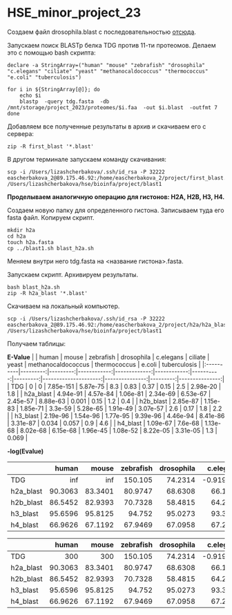 # HSE_minor_project_23

Создаем файл drosophila.blast с последовательностью [отсюда](https://genome.ucsc.edu/cgi-bin/hgGene?hgsid=1642477790_R4rptSoOdAkvf2a3AR4gZJd1VK2j&hgg_do_getProteinSeq=1&hgg_gene=ENST00000266775.13).

Запускаем поиск BLASTp белка TDG против 11-ти протеомов.
Делаем это с помощью bash скрипта:

```
declare -a StringArray=("human" "mouse" "zebrafish" "drosophila" "c.elegans" "ciliate" "yeast" "methanocaldococcus" "thermococcus" "e.coli" "tuberculosis")

for i in ${StringArray[@]}; do
    echo $i
    blastp  -query tdg.fasta  -db /mnt/storage/project_2023/proteomes/$i.faa  -out $i.blast  -outfmt 7
done
```
Добавляем все полученные результаты в архив и скачиваем его с сервера:

```
zip -R first_blast '*.blast'
```
В другом терминале запускаем команду скачивания:
```
scp -i /Users/lizashcherbakova/.ssh/id_rsa -P 32222 eascherbakova_2@89.175.46.92:/home/eascherbakova_2/project/first_blast.zip /Users/lizashcherbakova/hse/bioinfa/project/blast1
```
**Проделываем аналогичную операцию для гистонов: H2A, H2B, H3, H4.**

Создаем новую папку для определенного гистона.
Записываем туда его fasta файл.
Копируем скрипт.
```
mkdir h2a
cd h2a
touch h2a.fasta
cp ../blast1.sh blast_h2a.sh
```
Меняем внутри него tdg.fasta на <название гистона>.fasta.

Запускаем скрипт.
Архивируем результаты.
```
bash blast_h2a.sh 
zip -R h2a_blast '*.blast'
```
Скачиваем на локальный компьютер.
```
scp -i /Users/lizashcherbakova/.ssh/id_rsa -P 32222 eascherbakova_2@89.175.46.92:/home/eascherbakova_2/project/h2a/h2a_blast.zip /Users/lizashcherbakova/hse/bioinfa/project/blast1
```
Получаем таблицы:

**E-Value**
|           |    human |    mouse |   zebrafish |   drosophila |   c.elegans |   ciliate |    yeast |   methanocaldococcus |   thermococcus |   e.coli |   tuberculosis |
|:----------|---------:|---------:|------------:|-------------:|------------:|----------:|---------:|---------------------:|---------------:|---------:|---------------:|
| TDG       | 0        | 0        |   7.85e-151 |     5.87e-75 |    8.3      |  0.83     | 0.37     |             0.15     |       2.5      | 2.98e-20 |          1.8   |
| h2a_blast | 4.94e-91 | 4.57e-84 |   1.06e-81  |     2.34e-69 |    6.53e-67 |  2.45e-57 | 8.88e-63 |             0.001    |       0.15     | 1.2      |          0.4   |
| h2b_blast | 2.85e-87 | 1.15e-83 |   1.85e-71  |     3.3e-59  |    5.28e-65 |  1.91e-49 | 3.07e-57 |             2.6      |       0.17     | 1.8      |          2.2   |
| h3_blast  | 2.19e-96 | 1.54e-96 |   1.77e-95  |     9.39e-96 |    4.46e-94 |  8.41e-86 | 3.31e-87 |             0.034    |       0.057    | 0.9      |          4.6   |
| h4_blast  | 1.09e-67 | 7.6e-68  |   1.13e-68  |     8.02e-68 |    6.15e-68 |  1.96e-45 | 1.08e-52 |             8.22e-05 |       3.31e-05 | 1.3      |          0.069 |

**-log(Evalue)**

|           |    human |    mouse |   zebrafish |   drosophila |   c.elegans |    ciliate |     yeast |   methanocaldococcus |   thermococcus |     e.coli |   tuberculosis |
|:----------|---------:|---------:|------------:|-------------:|------------:|-----------:|----------:|---------------------:|---------------:|-----------:|---------------:|
| TDG       | inf      | inf      |    150.105  |      74.2314 |   -0.919078 |  0.0809219 |  0.431798 |             0.823909 |      -0.39794  | 19.5258    |      -0.255273 |
| h2a_blast |  90.3063 |  83.3401 |     80.9747 |      68.6308 |   66.1851   | 56.6108    | 62.0516   |             3        |       0.823909 | -0.0791812 |       0.39794  |
| h2b_blast |  86.5452 |  82.9393 |     70.7328 |      58.4815 |   64.2774   | 48.719     | 56.5129   |            -0.414973 |       0.769551 | -0.255273  |      -0.342423 |
| h3_blast  |  95.6596 |  95.8125 |     94.752  |      95.0273 |   93.3507   | 85.0752    | 86.4802   |             1.46852  |       1.24413  |  0.0457575 |      -0.662758 |
| h4_blast  |  66.9626 |  67.1192 |     67.9469 |      67.0958 |   67.2111   | 44.7077    | 51.9666   |             4.08513  |       4.48017  | -0.113943  |       1.16115  |


|           |    human |    mouse |   zebrafish |   drosophila |   c.elegans |    ciliate |     yeast |   methanocaldococcus |   thermococcus |     e.coli |   tuberculosis |
|:----------|---------:|---------:|------------:|-------------:|------------:|-----------:|----------:|---------------------:|---------------:|-----------:|---------------:|
| TDG       | 300      | 300      |    150.105  |      74.2314 |   -0.919078 |  0.0809219 |  0.431798 |             0.823909 |      -0.39794  | 19.5258    |      -0.255273 |
| h2a_blast |  90.3063 |  83.3401 |     80.9747 |      68.6308 |   66.1851   | 56.6108    | 62.0516   |             3        |       0.823909 | -0.0791812 |       0.39794  |
| h2b_blast |  86.5452 |  82.9393 |     70.7328 |      58.4815 |   64.2774   | 48.719     | 56.5129   |            -0.414973 |       0.769551 | -0.255273  |      -0.342423 |
| h3_blast  |  95.6596 |  95.8125 |     94.752  |      95.0273 |   93.3507   | 85.0752    | 86.4802   |             1.46852  |       1.24413  |  0.0457575 |      -0.662758 |
| h4_blast  |  66.9626 |  67.1192 |     67.9469 |      67.0958 |   67.2111   | 44.7077    | 51.9666   |             4.08513  |       4.48017  | -0.113943  |       1.16115  |

